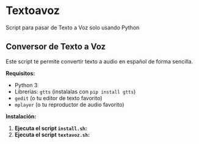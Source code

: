# Textoavoz
Script para pasar de Texto a Voz solo usando Python


## Conversor de Texto a Voz

Este script te permite convertir texto a audio en español de forma sencilla. 

**Requisitos:**

* Python 3
* Librerías: `gtts` (instalalas con `pip install gtts`)
* `gedit` (o tu editor de texto favorito)
* `mplayer` (o tu reproductor de audio favorito)

**Instalación:**

1. **Ejecuta el script `install.sh`:**
2. **Ejecuta el script `textavoz.sh`:**